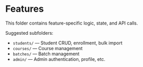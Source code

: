 # Features

This folder contains feature-specific logic, state, and API calls.

Suggested subfolders:
- `students/` — Student CRUD, enrollment, bulk import
- `courses/` — Course management
- `batches/` — Batch management
- `admin/` — Admin authentication, profile, etc. 